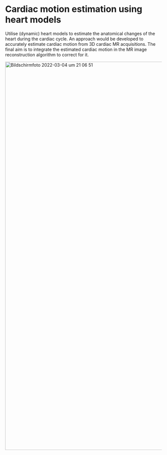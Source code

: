 # Cardiac motion estimation using heart models
Utilise (dynamic) heart models to estimate the anatomical changes of the heart during the cardiac cycle. An approach would be developed to accurately estimate cardiac motion from 3D cardiac MR acquisitions. The final aim is to integrate the estimated cardiac motion in the MR image reconstruction algorithm to correct for it.

<img width="1248" alt="Bildschirmfoto 2022-03-04 um 21 06 51" src="https://user-images.githubusercontent.com/17784338/156834100-9cf8d877-fa4a-40c3-bd7d-78f1f53d919b.png">
